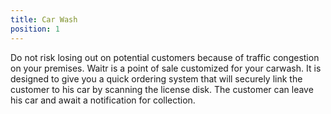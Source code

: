 ```yaml
---
title: Car Wash
position: 1
---
```

Do not risk losing out on potential customers because of traffic congestion on your premises. Waitr is a point of sale customized for your carwash. It is designed to give you a quick ordering system that will securely link the customer to his car by scanning the license disk. The customer can leave his car and await a notification for collection.